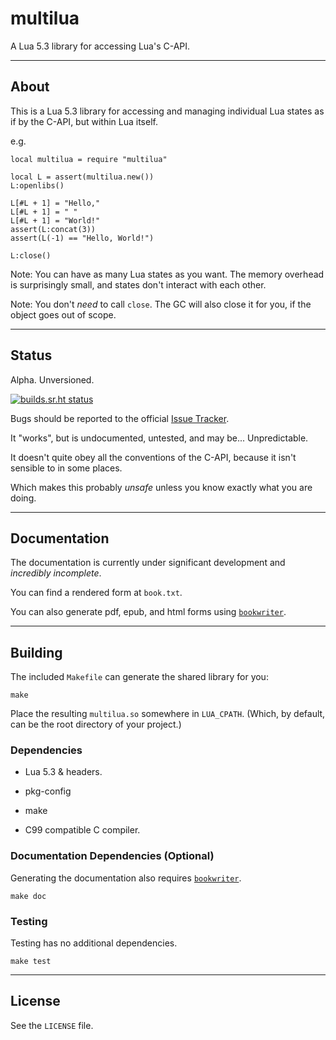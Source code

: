 # multilua

A Lua 5.3 library for accessing Lua's C-API.

---

## About

This is a Lua 5.3 library for accessing and managing individual Lua states as if by the C-API, but within Lua itself.

e.g.

	local multilua = require "multilua"

	local L = assert(multilua.new())
	L:openlibs()
	
	L[#L + 1] = "Hello,"
	L[#L + 1] = " "
	L[#L + 1] = "World!"
	assert(L:concat(3))
	assert(L(-1) == "Hello, World!")

	L:close()

Note: You can have as many Lua states as you want. The memory overhead is surprisingly small, and states don't interact with each other.

Note: You don't _need_ to call `close`. The GC will also close it for you, if the object goes out of scope.

---

## Status

Alpha. Unversioned.

[![builds.sr.ht status](https://builds.sr.ht/~shakna/multilua.svg)](https://builds.sr.ht/~shakna/multilua?)

Bugs should be reported to the official [Issue Tracker](https://todo.sr.ht/~shakna/multilua).

It "works", but is undocumented, untested, and may be... Unpredictable.

It doesn't quite obey all the conventions of the C-API, because it isn't sensible to in some places.

Which makes this probably _unsafe_ unless you know exactly what you are doing.

---

## Documentation

The documentation is currently under significant development and _incredibly incomplete_.

You can find a rendered form at `book.txt`.

You can also generate pdf, epub, and html forms using [`bookwriter`](https://git.sr.ht/~shakna/bookwriter).

---

## Building

The included `Makefile` can generate the shared library for you:

	make

Place the resulting `multilua.so` somewhere in `LUA_CPATH`. (Which, by default, can be the root directory of your project.)

### Dependencies

+ Lua 5.3 & headers.

+ pkg-config

+ make

+ C99 compatible C compiler.

### Documentation Dependencies (Optional)

Generating the documentation also requires [`bookwriter`](https://git.sr.ht/~shakna/bookwriter).

	make doc

### Testing

Testing has no additional dependencies.

	make test

---

## License

See the `LICENSE` file.
